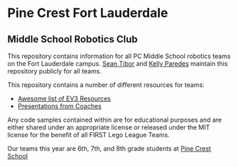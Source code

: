 # Pine Crest Fort Lauderdale
## Middle School Robotics Club

This repository contains information for all PC Middle School robotics teams on the Fort Lauderdale campus. [Sean Tibor](//github.com/seantibor) and [Kelly Paredes](//github.com/kellypared) maintain this repository publicly for all teams.

This repository contains a number of different resources for teams:

* [Awesome list of EV3 Resources](resources/Awesome%20List%20of%20EV3%20Resources.md)
* [Presentations from Coaches](presentations)

Any code samples contained within are for educational purposes and are either shared under an appropriate license or released under the MIT license for the benefit of all FIRST Lego League Teams.

Our teams this year are 6th, 7th, and 8th grade students at [Pine Crest School](https://www.pinecrest.edu)